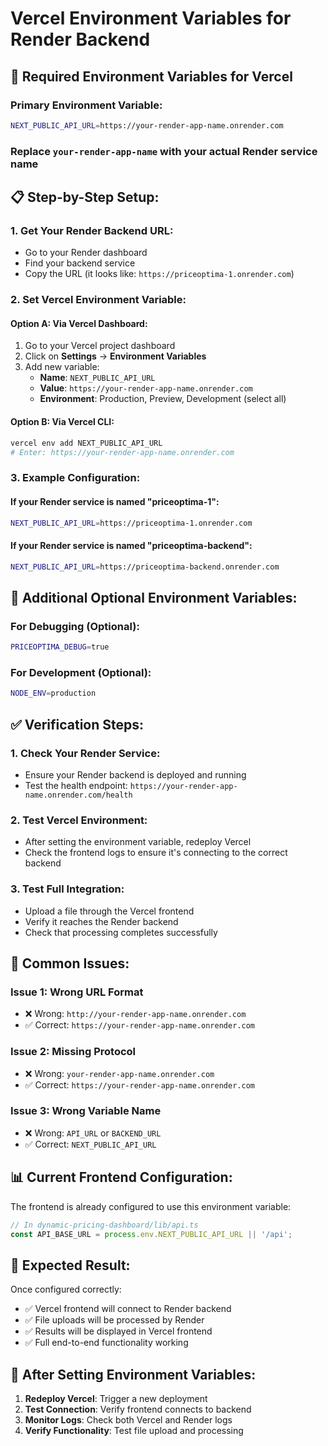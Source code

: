 # Vercel Environment Variables for Render Backend

## 🎯 Required Environment Variables for Vercel

### **Primary Environment Variable:**
```bash
NEXT_PUBLIC_API_URL=https://your-render-app-name.onrender.com
```

### **Replace `your-render-app-name` with your actual Render service name**

## 📋 Step-by-Step Setup:

### **1. Get Your Render Backend URL:**
- Go to your Render dashboard
- Find your backend service
- Copy the URL (it looks like: `https://priceoptima-1.onrender.com`)

### **2. Set Vercel Environment Variable:**

#### **Option A: Via Vercel Dashboard:**
1. Go to your Vercel project dashboard
2. Click on **Settings** → **Environment Variables**
3. Add new variable:
   - **Name**: `NEXT_PUBLIC_API_URL`
   - **Value**: `https://your-render-app-name.onrender.com`
   - **Environment**: Production, Preview, Development (select all)

#### **Option B: Via Vercel CLI:**
```bash
vercel env add NEXT_PUBLIC_API_URL
# Enter: https://your-render-app-name.onrender.com
```

### **3. Example Configuration:**

#### **If your Render service is named "priceoptima-1":**
```bash
NEXT_PUBLIC_API_URL=https://priceoptima-1.onrender.com
```

#### **If your Render service is named "priceoptima-backend":**
```bash
NEXT_PUBLIC_API_URL=https://priceoptima-backend.onrender.com
```

## 🔧 Additional Optional Environment Variables:

### **For Debugging (Optional):**
```bash
PRICEOPTIMA_DEBUG=true
```

### **For Development (Optional):**
```bash
NODE_ENV=production
```

## ✅ Verification Steps:

### **1. Check Your Render Service:**
- Ensure your Render backend is deployed and running
- Test the health endpoint: `https://your-render-app-name.onrender.com/health`

### **2. Test Vercel Environment:**
- After setting the environment variable, redeploy Vercel
- Check the frontend logs to ensure it's connecting to the correct backend

### **3. Test Full Integration:**
- Upload a file through the Vercel frontend
- Verify it reaches the Render backend
- Check that processing completes successfully

## 🚨 Common Issues:

### **Issue 1: Wrong URL Format**
- ❌ Wrong: `http://your-render-app-name.onrender.com`
- ✅ Correct: `https://your-render-app-name.onrender.com`

### **Issue 2: Missing Protocol**
- ❌ Wrong: `your-render-app-name.onrender.com`
- ✅ Correct: `https://your-render-app-name.onrender.com`

### **Issue 3: Wrong Variable Name**
- ❌ Wrong: `API_URL` or `BACKEND_URL`
- ✅ Correct: `NEXT_PUBLIC_API_URL`

## 📊 Current Frontend Configuration:

The frontend is already configured to use this environment variable:

```typescript
// In dynamic-pricing-dashboard/lib/api.ts
const API_BASE_URL = process.env.NEXT_PUBLIC_API_URL || '/api';
```

## 🎉 Expected Result:

Once configured correctly:
- ✅ Vercel frontend will connect to Render backend
- ✅ File uploads will be processed by Render
- ✅ Results will be displayed in Vercel frontend
- ✅ Full end-to-end functionality working

## 🔄 After Setting Environment Variables:

1. **Redeploy Vercel**: Trigger a new deployment
2. **Test Connection**: Verify frontend connects to backend
3. **Monitor Logs**: Check both Vercel and Render logs
4. **Verify Functionality**: Test file upload and processing
